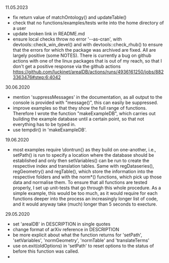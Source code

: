 11.05.2023

- fix return value of matchOntology() and updateTable()
- check that no functions/examples/tests write into the home directory of a user
- update broken link in README.md
- ensure local checks throw no error '--as-cran', with devtools::check_win_devel() and with devtools::check_rhub() to ensure that the errors for which the package was archived are fixed. All are largely positive (some NOTES). There is currently a bug on github actions with one of the linux packages that is out of my reach, so that I don't get a positive response via the github actions https://github.com/luckinet/arealDB/actions/runs/4936161250/jobs/8823363476#step:6:4042


30.06.2020

- mention 'suppressMessages' in the documentation, as all output to the console is provided with "message()", this can easily be suppressed.
- improve examples so that they show the full range of functions. Therefore I wrote the function "makeExampleDB", which carries out building the example database until a certain point, so that not everything has to be typed in.
- use tempdir() in 'makeExampleDB'.

19.06.2020

- most examples require \dontrun{} as they build on one-another, i.e., setPath() is run to specify a location where the database should be established and only then setVariables() can be run to create the respective index and translation tables. Same with regDataseries(), regGeometry() and regTable(), which store the information into the respective folders and with the norm*() functions, which pick up those data and normalise them. To ensure that all functions are tested properly, I set up unit-tests that go through this whole procedure. As a simple example, this would be too much, as it would require for each functions deeper into the process an increasingly longer list of code, and it would anyway take (much) longer than 5 seconds to execture.

29.05.2020

- set 'arealDB' in DESCRIPTION in single quotes
- change format of arXiv reference in DESCRIPTION
- be more explicit about what the function returns for 'setPath', 'setVariables', 'normGeometry', 'normTable' and 'translateTerms'
- use on.exit(oldOptions) in 'setPath' to reset options to the status of before this function was called.
- 